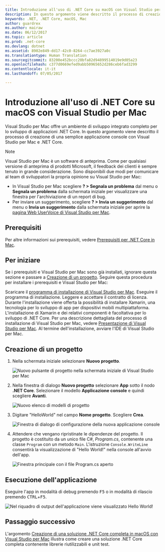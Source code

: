 ```yaml
---
title: Introduzione all'uso di .NET Core su macOS con Visual Studio per Mac | Microsoft Docs
description: In questo argomento viene descritto il processo di creazione di una semplice applicazione console con Visual Studio per Mac e .NET Core.
keywords: .NET, .NET Core, macOS, Mac
author: guardrex
ms.author: mairaw
ms.date: 06/12/2017
ms.topic: article
ms.prod: .net-core
ms.devlang: dotnet
ms.assetid: 8902e849-dd17-42c0-8264-cc7ae3927a0c
ms.translationtype: Human Translation
ms.sourcegitcommit: 83200e452bccc20bfa82d94899514019e9d05a23
ms.openlocfilehash: c377d0669efed9abb50965652d286ceb6fad3299
ms.contentlocale: it-it
ms.lasthandoff: 07/05/2017

---
```


<a id="getting-started-with-net-core-on-macos-using-visual-studio-for-mac" class="xliff"></a>

# Introduzione all'uso di .NET Core su macOS con Visual Studio per Mac

Visual Studio per Mac offre un ambiente di sviluppo integrato completo per lo sviluppo di applicazioni .NET Core. In questo argomento viene descritto il processo di creazione di una semplice applicazione console con Visual Studio per Mac e .NET Core.

> [!NOTE]
> Visual Studio per Mac è un software di anteprima. Come per qualsiasi versione di anteprima di prodotti Microsoft, il feedback dei clienti è sempre tenuto in grande considerazione. Sono disponibili due modi per comunicare al team di sviluppatori la propria opinione su Visual Studio per Mac:
> * In Visual Studio per Mac scegliere **? > Segnala un problema** dal menu o **Segnala un problema** dalla schermata iniziale per visualizzare una finestra per l'archiviazione di un report di bug.
> * Per inviare un suggerimento, scegliere **? > Invia un suggerimento** dal menu o **Invia un suggerimento** dalla schermata iniziale per aprire la [pagina Web UserVoice di Visual Studio per Mac](https://visualstudio.uservoice.com/forums/563332-visual-studio-for-mac).

<a id="prerequisites" class="xliff"></a>

## Prerequisiti

Per altre informazioni sui prerequisiti, vedere [Prerequisiti per .NET Core in Mac](../../core/macos-prerequisites.md).

<a id="getting-started" class="xliff"></a>

## Per iniziare

Se i prerequisiti e Visual Studio per Mac sono già installati, ignorare questa sezione e passare a [Creazione di un progetto](#creating-a-project). Seguire questa procedura per installare i prerequisiti e Visual Studio per Mac:

Scaricare il [programma di installazione di Visual Studio per Mac](https://www.visualstudio.com/vs/visual-studio-mac/). Eseguire il programma di installazione. Leggere e accettare il contratto di licenza. Durante l'installazione viene offerta la possibilità di installare Xamarin, una tecnologia per lo sviluppo di app per dispositivi mobili multipiattaforma. L'installazione di Xamarin e dei relativi componenti è facoltativa per lo sviluppo di .NET Core. Per una descrizione dettagliata del processo di installazione di Visual Studio per Mac, vedere [Presentazione di Visual Studio per Mac](https://developer.xamarin.com/guides/cross-platform/visual-studio-mac/). Al termine dell'installazione, avviare l'IDE di Visual Studio per Mac.

<a id="creating-a-project" class="xliff"></a>

## Creazione di un progetto

1. Nella schermata iniziale selezionare **Nuovo progetto**.

   ![Nuovo pulsante di progetto nella schermata iniziale di Visual Studio per Mac](./media/using-on-mac-vs/vsmac1.png)

1. Nella finestra di dialogo **Nuovo progetto** selezionare **App** sotto il nodo **.NET Core**. Selezionare il modello **Applicazione console** e quindi scegliere **Avanti**.

   ![Nuovo elenco di modelli di progetto](./media/using-on-mac-vs/vsmac2.png)

1. Digitare "HelloWorld" nel campo **Nome progetto**. Scegliere **Crea**.

   ![Finestra di dialogo di configurazione della nuova applicazione console](./media/using-on-mac-vs/vsmac3.png)

1. Attendere che vengano ripristinate le dipendenze del progetto. Il progetto è costituito da un unico file C#, *Program.cs*, contenente una classe `Program` con un metodo `Main`. L'istruzione `Console.WriteLine` consentirà la visualizzazione di "Hello World!" nella console all'avvio dell'app.

   ![Finestra principale con il file Program.cs aperto](./media/using-on-mac-vs/vsmac4.png)

<a id="run-the-application" class="xliff"></a>

## Esecuzione dell'applicazione

Eseguire l'app in modalità di debug premendo <kbd>F5</kbd> o in modalità di rilascio premendo <kbd>CTRL</kbd>+<kbd>F5</kbd>.

![Nel riquadro di output dell'applicazione viene visualizzato Hello World!](./media/using-on-mac-vs/vsmac5.png)

<a id="next-step" class="xliff"></a>

## Passaggio successivo

L'argomento [Creazione di una soluzione .NET Core completa in macOS con Visual Studio per Mac](using-on-mac-vs-full-solution.md) illustra come creare una soluzione .NET Core completa contenente librerie riutilizzabili e unit test.

